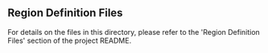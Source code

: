 ## Region Definition Files

For details on the files in this directory, please refer to the 'Region
Definition Files' section of the project README.
